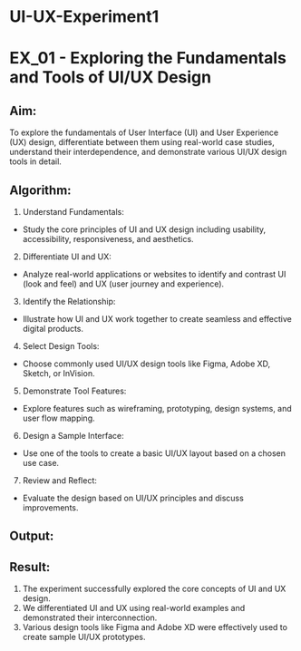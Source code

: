 # UI-UX-Experiment1
# EX_01 - Exploring the Fundamentals and Tools of UI/UX Design

## Aim:

To explore the fundamentals of User Interface (UI) and User Experience (UX) design, differentiate between them using real-world case studies, understand their interdependence, and demonstrate various UI/UX design tools in detail.

## Algorithm:

1. Understand Fundamentals:

- Study the core principles of UI and UX design including usability, accessibility, responsiveness, and aesthetics.

2. Differentiate UI and UX:

- Analyze real-world applications or websites to identify and contrast UI (look and feel) and UX (user journey and experience).

3. Identify the Relationship:

- Illustrate how UI and UX work together to create seamless and effective digital products.

4. Select Design Tools:

- Choose commonly used UI/UX design tools like Figma, Adobe XD, Sketch, or InVision.

5. Demonstrate Tool Features:

- Explore features such as wireframing, prototyping, design systems, and user flow mapping.

6. Design a Sample Interface:

- Use one of the tools to create a basic UI/UX layout based on a chosen use case.

7. Review and Reflect:

- Evaluate the design based on UI/UX principles and discuss improvements.


## Output:



## Result:

1. The experiment successfully explored the core concepts of UI and UX design.
2. We differentiated UI and UX using real-world examples and demonstrated their interconnection.
3. Various design tools like Figma and Adobe XD were effectively used to create sample UI/UX prototypes.
